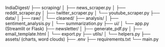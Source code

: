 IndiaDigest/
├── scraping/
│   ├── news_scraper.py
│   ├── reddit_scraper.py
│   ├── twitter_scraper.py
│   └── youtube_scraper.py
├── data/
│   ├── raw/
│   └── cleaned/
├── analysis/
│   ├── sentiment_analysis.py
│   └── summarization.py
├── ui/
│   └── app.py  (Streamlit or Flask)
├── newsletter/
│   ├── generate_pdf.py
│   ├── email_template.html
│   └── export.py
├── utils/
│   └── helpers.py
├── assets/   (charts, word clouds)
├── .env
├── requirements.txt
└── main.py
